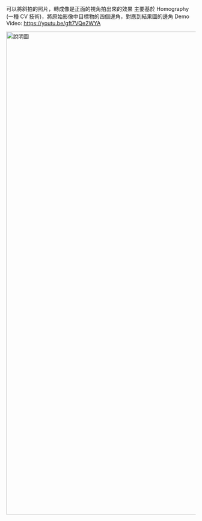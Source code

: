 可以將斜拍的照片，轉成像是正面的視角拍出來的效果
主要基於 Homography (一種 CV 技術)，將原始影像中目標物的四個邊角，對應到結果圖的邊角
Demo Video: https://youtu.be/gft7VQe2WYA 

<img width="2346" height="1280" alt="說明圖" src="https://github.com/user-attachments/assets/7692c8d5-e0f9-468f-b768-3aa11542f333" />
